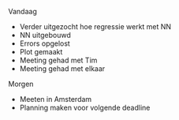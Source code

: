 Vandaag
- Verder uitgezocht hoe regressie werkt met NN
- NN uitgebouwd
- Errors opgelost
- Plot gemaakt
- Meeting gehad met Tim
- Meeting gehad met elkaar

Morgen
- Meeten in Amsterdam
- Planning maken voor volgende deadline
